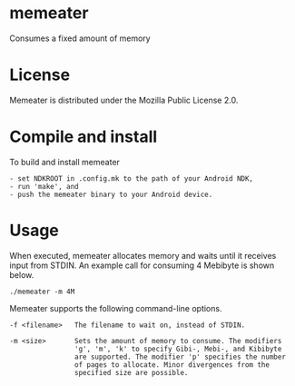memeater
========

Consumes a fixed amount of memory

# License

Memeater is distributed under the Mozilla Public License 2.0.

# Compile and install

To build and install memeater

    - set NDKROOT in .config.mk to the path of your Android NDK,
    - run 'make', and
    - push the memeater binary to your Android device.

# Usage

When executed, memeater allocates memory and waits until it receives
input from STDIN. An example call for consuming 4 Mebibyte is shown
below.

    ./memeater -m 4M

Memeater supports the following command-line options.

    -f <filename>   The filename to wait on, instead of STDIN.

    -m <size>       Sets the amount of memory to consume. The modifiers
                    'g', 'm', 'k' to specify Gibi-, Mebi-, and Kibibyte
                    are supported. The modifier 'p' specifies the number
                    of pages to allocate. Minor divergences from the
                    specified size are possible.
